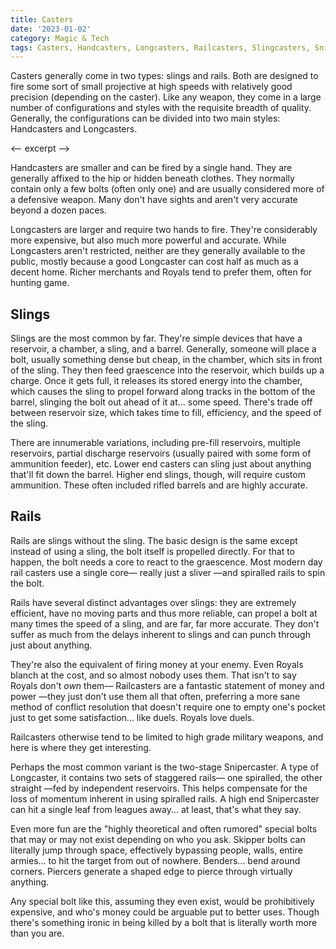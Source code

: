 ```yaml
---
title: Casters
date: '2023-01-02'
category: Magic & Tech
tags: Casters, Handcasters, Longcasters, Railcasters, Slingcasters, Snipercasters
---
```


Casters generally come in two types: slings and rails. Both are designed to fire some sort of small projective at high speeds with relatively good precision (depending on the caster). Like any weapon, they come in a large number of configurations and styles with the requisite breadth of quality. Generally, the configurations can be divided into two main styles: Handcasters and Longcasters.

<-- excerpt -->

Handcasters are smaller and can be fired by a single hand. They are generally affixed to the hip or hidden beneath clothes. They normally contain only a few bolts (often only one) and are usually considered more of a defensive weapon. Many don't have sights and aren't very accurate beyond a dozen paces.

Longcasters are larger and require two hands to fire. They're considerably more expensive, but also much more powerful and accurate. While Longcasters aren't restricted, neither are they generally available to the public, mostly because a good Longcaster can cost half as much as a decent home. Richer merchants and Royals tend to prefer them, often for hunting game.

## Slings

Slings are the most common by far. They're simple devices that have a reservoir, a chamber, a sling, and a barrel. Generally, someone will place a bolt, usually something dense but cheap, in the chamber, which sits in front of the sling. They then feed graescence into the reservoir, which builds up a charge. Once it gets full, it releases its stored energy into the chamber, which causes the sling to propel forward along tracks in the bottom of the barrel, slinging the bolt out ahead of it at... some speed. There's trade off between reservoir size, which takes time to fill, efficiency, and the speed of the sling.

There are innumerable variations, including pre-fill reservoirs, multiple reservoirs, partial discharge reservoirs (usually paired with some form of ammunition feeder), etc. Lower end casters can sling just about anything that'll fit down the barrel. Higher end slings, though, will require custom ammunition. These often included rifled barrels and are highly accurate.

## Rails

Rails are slings without the sling. The basic design is the same except instead of using a sling, the bolt itself is propelled directly. For that to happen, the bolt needs a core to react to the graescence. Most modern day rail casters use a single core— really just a sliver —and spiralled rails to spin the bolt.

Rails have several distinct advantages over slings: they are extremely efficient, have no moving parts and thus more reliable, can propel a bolt at many times the speed of a sling, and are far, far more accurate. They don't suffer as much from the delays inherent to slings and can punch through just about anything.

They're also the equivalent of firing money at your enemy. Even Royals blanch at the cost, and so almost nobody uses them. That isn't to say Royals don't _own_ them— Railcasters are a fantastic statement of money and power —they just don't use them all that often, preferring a more sane method of conflict resolution that doesn't require one to empty one's pocket just to get some satisfaction... like duels. Royals love duels.

Railcasters otherwise tend to be limited to high grade military weapons, and here is where they get interesting.

Perhaps the most common variant is the two-stage Snipercaster. A type of Longcaster, it contains two sets of staggered rails— one spiralled, the other straight —fed by independent reservoirs. This helps compensate for the loss of momentum inherent in using spiralled rails. A high end Snipercaster can hit a single leaf from leagues away... at least, that's what they say.

Even more fun are the "highly theoretical and often rumored" special bolts that may or may not exist depending on who you ask. Skipper bolts can literally jump through space, effectively bypassing people, walls, entire armies... to hit the target from out of nowhere. Benders... bend around corners. Piercers generate a shaped edge to pierce through virtually anything.

Any special bolt like this, assuming they even exist, would be prohibitively expensive, and who's money could be arguable put to better uses. Though there's something ironic in being killed by a bolt that is literally worth more than you are.
